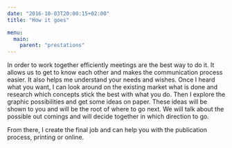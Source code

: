 ```yaml
---
date: "2016-10-03T20:00:15+02:00"
title: "How it goes"

menu:
  main:
    parent: "prestations"
---
```


In order to work together efficiently meetings are the best way to do it. It allows us to get to know each other and makes the communication process easier. It also helps me understand your needs and wishes.
Once I heard what you want, I can look around on the existing market what is done and research which concepts stick the best with what you do.
Then I explore the graphic possibilities and get some ideas on paper. These ideas will be shown to you and will be the root of where to go next. We will talk about the possible out comings and will decide together in which direction to go.

From there, I create the final job and can help you with the publication process, printing or online.
